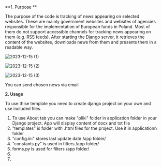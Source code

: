 **1. Purpose **

The purpose of the code is tracking of news appearing on selected websites. These are mainly government websites and websites of agencies responsible for the implementation of European funds in Poland. Most of them do not support accessible channels for tracking news appearing on them (e.g. RSS feeds). After starting the Django server, it retrieves the content of the websites, downloads news from them and presents them in a readable way.

![2023-12-15 (1)](https://github.com/michalpiaszczyk/Sample-news-scrapper-with-beautifulsoap-and-django/assets/112171020/422c058b-e8cd-45fd-9a09-7441cb1dd73d)

![2023-12-15 (2)](https://github.com/michalpiaszczyk/Sample-news-scrapper-with-beautifulsoap-and-django/assets/112171020/96bc1865-bd2e-4ee2-b619-0b29ce8dec08)

![2023-12-15 (3)](https://github.com/michalpiaszczyk/Sample-news-scrapper-with-beautifulsoap-and-django/assets/112171020/0e2b490c-b2a0-49fa-acea-cd3006dcd54f)

You can send chosen news via email

**2. Usage**

To use thise template you need to create django project on your own and use included files.

1. To use About tab you can make "pliki" folder in application folder in your Django project. App will display content of docx and txt file
2. "templates" is folder with .html files for the project. Use it in applicationn folder
3. "config.ini" stores last update date /app folder/
4. "constants.py" is used in filters /app folder/
5. forms.py is used for filters /app folder/
6. 
7. 


